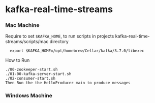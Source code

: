 # kafka-real-time-streams

### Mac Machine
Require to set `$KAFKA_HOME`, to run scripts in projects kafka-real-time-streams/scripts/mac directory
```
  export $KAFKA_HOME=/opt/homebrew/Cellar/kafka/3.7.0/libexec
```
How to Run
```
./00-zookeeper-start.sh
./01-00-kafka-server-start.sh
./02-consumer-start.sh 
Then Run the the HelloProducer main to produce messages
```

### Windows Machine


